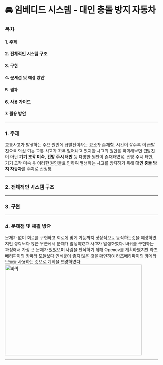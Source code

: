 # 🚘 임베디드 시스템 - 대인 충돌 방지 자동차
### 목차
#### 1. 주제
#### 2. 전체적인 시스템 구조
#### 3. 구현
#### 4. 문제점 및 해결 방안
#### 5. 결과
#### 6. 사용 가이드
#### 7. 활용 방안
***
### 1. 주제
교통사고가 발생하는 주요 원인에 급발진이라는 요소가 존재함. 시간이 갈수록 이 급발진으로 의심 되는 교통 사고가 자주 일어나고 있지만 사고의 원인을 파악해보면 급발진이 아닌 **기기 조작 미숙**, **전방 주시 태만** 등 다양한 원인이 존재하였음. 전방 주시 태만, 기기 조작 미숙 등 이러한 원인들로 인하여 발생하는 사고를 방지하기 위해 **대인 충돌 방지 자동차**를 주제로 선정함.
***
### 2. 전체적인 시스템 구조

***
### 3. 구현

***
### 4. 문제점 및 해결 방안
문제가 없이 회로를 구현하고 회로에 맞게 기능까지 정상적으로 동작하는것을 예상하였지만 생각보다 많은 부분에서 문제가 발생하였고 사고가 발생하였다. 바퀴를 구현하는 과정에서 가장 큰 문제가 있었으며 사람을 인식하기 위해 Opencv를 계획하였지만 라즈베리파이의 카메라 모듈보다 인식률이 좋지 않은 것을 확인하여 라즈베리파이의 카메라 모듈을 사용하는 것으로 계획을 변경하였다.
<img src="C:/Users/samsung/Desktop/바퀴1.jpg" width="450px" height="300px" title="바퀴 초기 모델" alt="바퀴">

***
